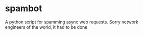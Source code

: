 # spambot
A python script for spamming async web requests. Sorry network engineers of the world, it had to be done
